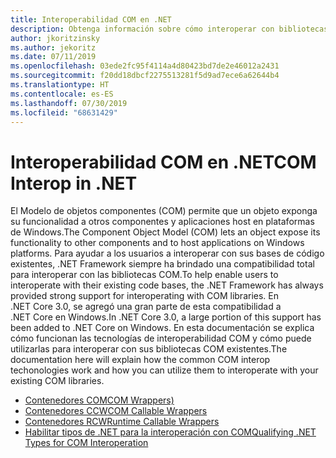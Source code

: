 ```yaml
---
title: Interoperabilidad COM en .NET
description: Obtenga información sobre cómo interoperar con bibliotecas COM en .NET.
author: jkoritzinsky
ms.author: jekoritz
ms.date: 07/11/2019
ms.openlocfilehash: 03ede2fc95f4114a4d80423bd7de2e46012a2431
ms.sourcegitcommit: f20dd18dbcf2275513281f5d9ad7ece6a62644b4
ms.translationtype: HT
ms.contentlocale: es-ES
ms.lasthandoff: 07/30/2019
ms.locfileid: "68631429"
---
```

# <a name="com-interop-in-net"></a><span data-ttu-id="5d7d2-103">Interoperabilidad COM en .NET</span><span class="sxs-lookup"><span data-stu-id="5d7d2-103">COM Interop in .NET</span></span>

<span data-ttu-id="5d7d2-104">El Modelo de objetos componentes (COM) permite que un objeto exponga su funcionalidad a otros componentes y aplicaciones host en plataformas de Windows.</span><span class="sxs-lookup"><span data-stu-id="5d7d2-104">The Component Object Model (COM) lets an object expose its functionality to other components and to host applications on Windows platforms.</span></span> <span data-ttu-id="5d7d2-105">Para ayudar a los usuarios a interoperar con sus bases de código existentes, .NET Framework siempre ha brindado una compatibilidad total para interoperar con las bibliotecas COM.</span><span class="sxs-lookup"><span data-stu-id="5d7d2-105">To help enable users to interoperate with their existing code bases, the .NET Framework has always provided strong support for interoperating with COM libraries.</span></span> <span data-ttu-id="5d7d2-106">En .NET Core 3.0, se agregó una gran parte de esta compatibilidad a .NET Core en Windows.</span><span class="sxs-lookup"><span data-stu-id="5d7d2-106">In .NET Core 3.0, a large portion of this support has been added to .NET Core on Windows.</span></span> <span data-ttu-id="5d7d2-107">En esta documentación se explica cómo funcionan las tecnologías de interoperabilidad COM y cómo puede utilizarlas para interoperar con sus bibliotecas COM existentes.</span><span class="sxs-lookup"><span data-stu-id="5d7d2-107">The documentation here will explain how the common COM interop techonologies work and how you can utilize them to interoperate with your existing COM libraries.</span></span>

- [<span data-ttu-id="5d7d2-108">Contenedores COM</span><span class="sxs-lookup"><span data-stu-id="5d7d2-108">COM Wrappers)</span></span>](./com-wrappers.md)
- [<span data-ttu-id="5d7d2-109">Contenedores CCW</span><span class="sxs-lookup"><span data-stu-id="5d7d2-109">COM Callable Wrappers</span></span>](./com-callable-wrapper.md)
- [<span data-ttu-id="5d7d2-110">Contenedores RCW</span><span class="sxs-lookup"><span data-stu-id="5d7d2-110">Runtime Callable Wrappers</span></span>](./runtime-callable-wrapper.md)
- [<span data-ttu-id="5d7d2-111">Habilitar tipos de .NET para la interoperación con COM</span><span class="sxs-lookup"><span data-stu-id="5d7d2-111">Qualifying .NET Types for COM Interoperation</span></span>](./qualify-net-types-for-interoperation.md)

